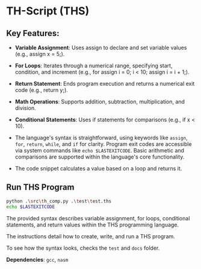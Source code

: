 # **TH-Script (THS)**

## **Key Features**:

- **Variable Assignment**: Uses assign to declare and set variable values (e.g., assign x = 5;).

- **For Loops**: Iterates through a numerical range, specifying start, condition, and increment (e.g., for assign i = 0; i < 10; assign i = i + 1;).

- **Return Statement**: Ends program execution and returns a numerical exit code (e.g., return y;).

- **Math Operations**: Supports addition, subtraction, multiplication, and division.

- **Conditional Statements**: Uses if statements for comparisons (e.g., if x < 10).

- The language's syntax is straightforward, using keywords like `assign`, `for`, `return`, `while`, and `if` for clarity. Program exit codes are accessible via system commands like `echo $LASTEXITCODE`. Basic arithmetic and comparisons are supported within the language's core functionality.

- The code snippet calculates a value based on a loop and returns it.

## **Run THS Program**

```bash
python .\src\th_comp.py .\test\test.ths
echo $LASTEXITCODE
```
The provided syntax describes variable assignment, for loops, conditional statements, and return values within the THS programming language.

The instructions detail how to create, write, and run a THS program.

To see how the syntax looks, checks the `test` and `docs` folder.

**Dependencies**: `gcc`, `nasm`
